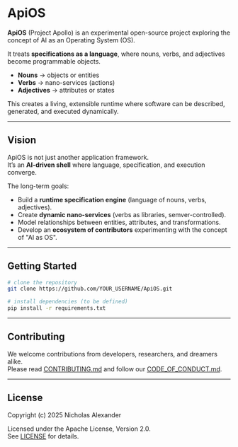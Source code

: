 # ApiOS

**ApiOS** (Project Apollo) is an experimental open-source project exploring the concept of AI as an Operating System (OS).  

It treats **specifications as a language**, where nouns, verbs, and adjectives become programmable objects.  
- **Nouns** → objects or entities  
- **Verbs** → nano-services (actions)  
- **Adjectives** → attributes or states  

This creates a living, extensible runtime where software can be described, generated, and executed dynamically.

---

## Vision
ApiOS is not just another application framework.  
It’s an **AI-driven shell** where language, specification, and execution converge.  

The long-term goals:
- Build a **runtime specification engine** (language of nouns, verbs, adjectives).  
- Create **dynamic nano-services** (verbs as libraries, semver-controlled).  
- Model relationships between entities, attributes, and transformations.  
- Develop an **ecosystem of contributors** experimenting with the concept of "AI as OS".

---

## Getting Started

```bash
# clone the repository
git clone https://github.com/YOUR_USERNAME/ApiOS.git

# install dependencies (to be defined)
pip install -r requirements.txt
```

---

## Contributing
We welcome contributions from developers, researchers, and dreamers alike.  
Please read [CONTRIBUTING.md](CONTRIBUTING.md) and follow our [CODE_OF_CONDUCT.md](CODE_OF_CONDUCT.md).  

---

## License
Copyright (c) 2025 Nicholas Alexander  

Licensed under the Apache License, Version 2.0.  
See [LICENSE](LICENSE) for details.

